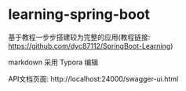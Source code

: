 # learning-spring-boot

基于教程一步步搭建较为完整的应用(教程链接: https://github.com/dyc87112/SpringBoot-Learning)

markdown 采用 Typora 编辑

API文档页面: http://localhost:24000/swagger-ui.html
